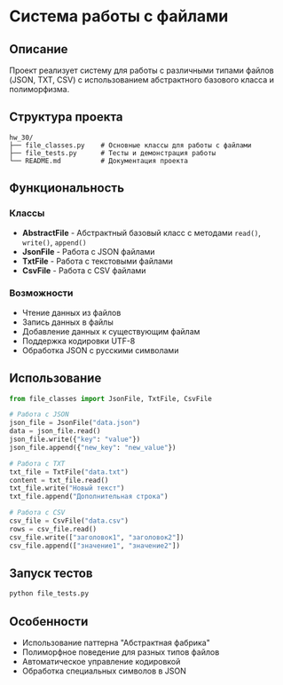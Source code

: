 # Система работы с файлами

## Описание
Проект реализует систему для работы с различными типами файлов (JSON, TXT, CSV) с использованием абстрактного базового класса и полиморфизма.

## Структура проекта
```
hw_30/
├── file_classes.py    # Основные классы для работы с файлами
├── file_tests.py      # Тесты и демонстрация работы
└── README.md          # Документация проекта
```

## Функциональность

### Классы
- **AbstractFile** - Абстрактный базовый класс с методами `read()`, `write()`, `append()`
- **JsonFile** - Работа с JSON файлами
- **TxtFile** - Работа с текстовыми файлами
- **CsvFile** - Работа с CSV файлами

### Возможности
- Чтение данных из файлов
- Запись данных в файлы
- Добавление данных к существующим файлам
- Поддержка кодировки UTF-8
- Обработка JSON с русскими символами

## Использование

```python
from file_classes import JsonFile, TxtFile, CsvFile

# Работа с JSON
json_file = JsonFile("data.json")
data = json_file.read()
json_file.write({"key": "value"})
json_file.append({"new_key": "new_value"})

# Работа с TXT
txt_file = TxtFile("data.txt")
content = txt_file.read()
txt_file.write("Новый текст")
txt_file.append("Дополнительная строка")

# Работа с CSV
csv_file = CsvFile("data.csv")
rows = csv_file.read()
csv_file.write(["заголовок1", "заголовок2"])
csv_file.append(["значение1", "значение2"])
```

## Запуск тестов
```bash
python file_tests.py
```

## Особенности
- Использование паттерна "Абстрактная фабрика"
- Полиморфное поведение для разных типов файлов
- Автоматическое управление кодировкой
- Обработка специальных символов в JSON